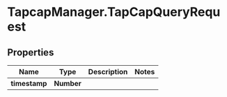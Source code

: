 # TapcapManager.TapCapQueryRequest

## Properties
Name | Type | Description | Notes
------------ | ------------- | ------------- | -------------
**timestamp** | **Number** |  | 


